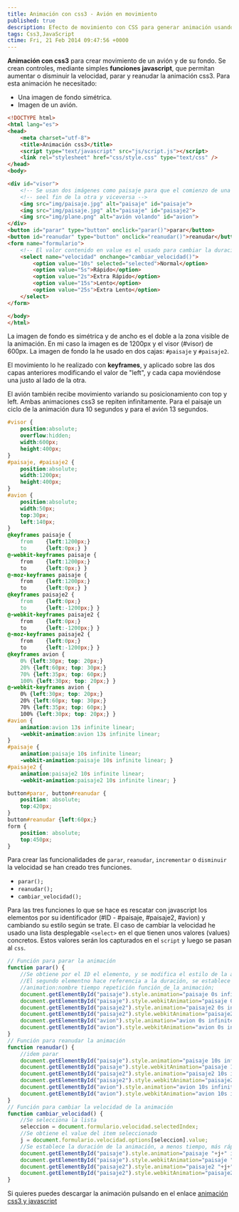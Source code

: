 ```yaml
---
title: Animación con css3 - Avión en movimiento
published: true
description: Efecto de movimiento con CSS para generar animación usando "transform translate"
tags: Css3,JavaScript
ctime: Fri, 21 Feb 2014 09:47:56 +0000
---
```


**Animación con css3** para crear movimiento de un avión y de su fondo. Se crean controles, mediante simples **funciones javascript**, que permitan aumentar o disminuir la velocidad, parar y reanudar la animación css3. Para esta animación he necesitado:

<ul class="list-bullets">
	<li>Una imagen de fondo simétrica.</li>
	<li>Imagen de un avión.</li>
</ul>

```html
<!DOCTYPE html>
<html lang="es">
<head>
	<meta charset="utf-8">
	<title>Animación css3</title>
	<script type="text/javascript" src="js/script.js"></script>
	<link rel="stylesheet" href="css/style.css" type="text/css" />
</head>
<body>

<div id="visor">
	<!-- Se usan dos imágenes como paisaje para que el comienzo de una -->
	<!-- seel fin de la otra y viceversa -->
	<img src="img/paisaje.jpg" alt="paisaje" id="paisaje">
	<img src="img/paisaje.jpg" alt="paisaje" id="paisaje2">
	<img src="img/plane.png" alt="avión volando" id="avion">
</div>
<button id="parar" type="button" onclick="parar()">parar</button>
<button id="reanudar" type="button" onclick="reanudar()">reanudar</button>
<form name="formulario">
	<!-- El valor contenido en value es el usado para cambiar la duración de la animación -->
	<select name="velocidad" onchange="cambiar_velocidad()">
		<option value="10s" selected="selected">Normal</option>
		<option value="5s">Rápido</option>
		<option value="2s">Extra Rápido</option>
		<option value="15s">Lento</option>
		<option value="25s">Extra Lento</option>
	</select>
</form>

</body>
</html>
```

La imagen de fondo es simétrica y de ancho es el doble a la zona visible de la animación. En mi caso la imagen es de 1200px y el visor (#visor) de 600px. La imagen de fondo la he usado en dos cajas: <code>#paisaje</code> y <code>#paisaje2</code>.

El movimiento lo he realizado con **keyframes**, y aplicado sobre las dos capas anteriores modificando el valor de "left", y cada capa moviéndose una justo al lado de la otra.

El avión también recibe movimiento variando su posicionamiento con top y left. Ambas animaciones css3 se repiten infinítamente. Para el paisaje un ciclo de la animación dura 10 segundos y para el avión 13 segundos.

```css
#visor {
	position:absolute;
	overflow:hidden;
	width:600px;
	height:400px;
}
#paisaje, #paisaje2 {
	position:absolute;
	width:1200px;
	height:400px;
}
#avion {
	position:absolute;
	width:50px;
	top:30px;
	left:140px;
}
@keyframes paisaje {
	from	{left:1200px;}
	to		{left:0px;}	}
@-webkit-keyframes paisaje {
	from	{left:1200px;}
	to		{left:0px;}	}
@-moz-keyframes paisaje {
	from	{left:1200px;}
	to		{left:0px;}	}
@keyframes paisaje2 {
	from	{left:0px;}
	to		{left:-1200px;}	}
@-webkit-keyframes paisaje2 {
	from	{left:0px;}
	to		{left:-1200px;}	}
@-moz-keyframes paisaje2 {
	from	{left:0px;}
	to		{left:-1200px;}	}
@keyframes avion {
	0% {left:30px; top: 20px;}
	20% {left:60px; top: 30px;}
	70% {left:35px; top: 60px;}
	100% {left:30px; top: 20px;} }
@-webkit-keyframes avion {
	0% {left:30px; top: 20px;}
	20% {left:60px; top: 30px;}
	70% {left:35px; top: 60px;}
	100% {left:30px; top: 20px;} }
#avion {
	animation:avion 13s infinite linear;
	-webkit-animation:avion 13s infinite linear;
}
#paisaje {
	animation:paisaje 10s infinite linear;
	-webkit-animation:paisaje 10s infinite linear; }
#paisaje2 {
	animation:paisaje2 10s infinite linear;
	-webkit-animation:paisaje2 10s infinite linear; }

button#parar, button#reanudar {
	position: absolute;
	top:420px;
}
button#reanudar {left:60px;}
form {
	position: absolute;
	top:450px;
}
```

Para crear las funcionalidades de <code>parar</code>, <code>reanudar</code>, <code>incrementar</code> o <code>disminuir</code> la velocidad se han creado tres funciones.

<ul class="list-bullets">
	<li><code>parar();</code></li>
	<li><code>reanudar();</code></li>
	<li><code>cambiar_velocidad();</code></li>
</ul>

Para las tres funciones lo que se hace es rescatar con javascript los elementos por su identificador (#ID - #paisaje, #paisaje2, #avion) y cambiando su estilo según se trate. El caso de cambiar la velocidad he usado una lista desplegable <code>&lt;select&gt;</code> en el que tienen unos valores (values) concretos. Estos valores serán los capturados en el <code>script</code> y luego se pasan al <code>css</code>.

```javascript
// Función para parar la animación
function parar() {
	//Se obtiene por el ID el elemento, y se modifica el estilo de la animación
	//El segundo elementno hace referencia a la duración, se establece en 0 segundos
	//animation:nombre tiempo repetición función_de_la_animación;
	document.getElementById("paisaje").style.animation="paisaje 0s infinite linear";
	document.getElementById("paisaje").style.webkitAnimation="paisaje 0s infinite linear";
	document.getElementById("paisaje2").style.animation="paisaje2 0s infinite linear";
	document.getElementById("paisaje2").style.webkitAnimation="paisaje2 0s infinite linear";
	document.getElementById("avion").style.animation="avion 0s infinite linear";
	document.getElementById("avion").style.webkitAnimation="avion 0s infinite linear";
}
// Función para reanudar la animación
function reanudar() {
	//idem parar
	document.getElementById("paisaje").style.animation="paisaje 10s infinite linear";
	document.getElementById("paisaje").style.webkitAnimation="paisaje 10s infinite linear";
	document.getElementById("paisaje2").style.animation="paisaje2 10s infinite linear";
	document.getElementById("paisaje2").style.webkitAnimation="paisaje2 10s infinite linear";
	document.getElementById("avion").style.animation="avion 10s infinite linear";
	document.getElementById("avion").style.webkitAnimation="avion 10s infinite linear";
}
// Función para cambiar la velocidad de la animación
function cambiar_velocidad() {
	//Se selecciona la lista
	seleccion = document.formulario.velocidad.selectedIndex;
	//Se obtiene el value del item seleccionado
	j = document.formulario.velocidad.options[seleccion].value;
	//Se establece la duración de la animación, a menos tiempo, más rápido, y viceversa
	document.getElementById("paisaje").style.animation="paisaje "+j+" infinite linear";
	document.getElementById("paisaje").style.webkitAnimation="paisaje "+j+" infinite linear";
	document.getElementById("paisaje2").style.animation="paisaje2 "+j+" infinite linear";
	document.getElementById("paisaje2").style.webkitAnimation="paisaje2 "+j+" infinite linear";
}
```

Si quieres puedes descargar la animación pulsando en el enlace <a href="https://drive.google.com/open?id=0BzQS5pOyF_HjbzZoY3U1eDJNMTQ" target="_blank">animación css3 y javascript</a>